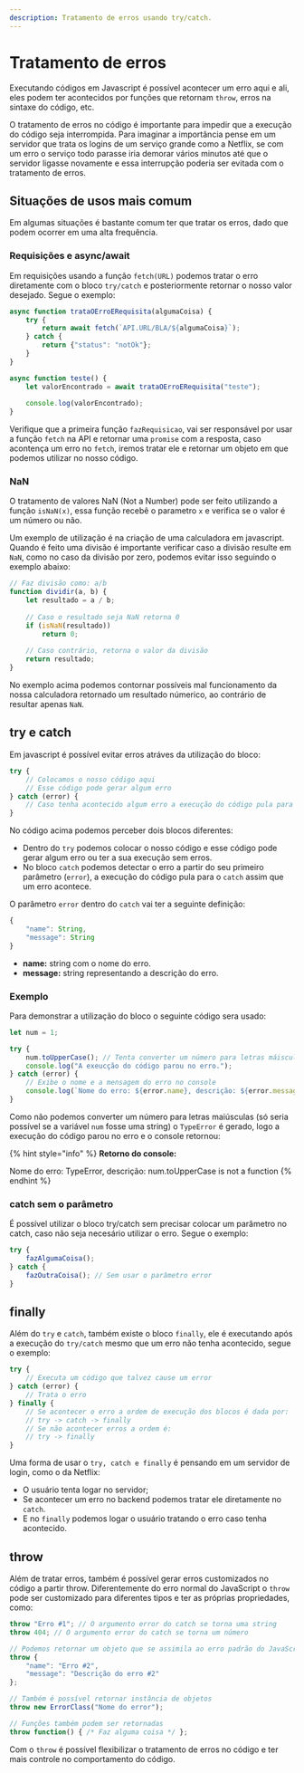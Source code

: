 ```yaml
---
description: Tratamento de erros usando try/catch.
---
```


# Tratamento de erros

Executando códigos em Javascript é possível acontecer um erro aqui e ali, eles podem ter acontecidos por funções que retornam `throw`, erros na sintaxe do código, etc.

O tratamento de erros no código é importante para impedir que a execução do código seja interrompida. Para imaginar a importância pense em um servidor que trata os logins de um serviço grande como a Netflix, se com um erro o serviço todo parasse iria demorar vários minutos até que o servidor ligasse novamente e essa interrupção poderia ser evitada com o tratamento de erros.

## Situações de usos mais comum

Em algumas situações é bastante comum ter que tratar os erros, dado que podem ocorrer em uma alta frequência.

### Requisições e async/await

Em requisições usando a função `fetch(URL)` podemos tratar o erro diretamente com o bloco `try/catch` e posteriormente retornar o nosso valor desejado. Segue o exemplo:

```javascript
async function trataOErroERequisita(algumaCoisa) {
    try {
        return await fetch(`API.URL/BLA/${algumaCoisa}`);
    } catch {
        return {"status": "notOk"};
    }
}

async function teste() {
    let valorEncontrado = await trataOErroERequisita("teste");
    
    console.log(valorEncontrado);
}
```

Verifique que a primeira função `fazRequisicao`, vai ser responsável por usar a função `fetch` na API e retornar uma `promise` com a resposta, caso acontença um erro no `fetch`, iremos tratar ele e retornar um objeto em que podemos utilizar no nosso código.

### NaN

O tratamento de valores NaN \(Not a Number\) pode ser feito utilizando a função `isNaN(x)`, essa função recebê o parametro `x` e verifica se o valor é um número ou não.

Um exemplo de utilização é na criação de uma calculadora em javascript. Quando é feito uma divisão é importante verificar caso a divisão resulte em `NaN`, como no caso da divisão por zero, podemos evitar isso seguindo o exemplo abaixo:

```javascript
// Faz divisão como: a/b
function dividir(a, b) {
    let resultado = a / b;
    
    // Caso o resultado seja NaN retorna 0
    if (isNaN(resultado))
        return 0;
    
    // Caso contrário, retorna o valor da divisão
    return resultado;
}
```

No exemplo acima podemos contornar possíveis mal funcionamento da nossa calculadora retornado um resultado númerico, ao contrário de resultar apenas `NaN`.

## try e catch

Em javascript é possível evitar erros atráves da utilização do bloco:

```javascript
try {
    // Colocamos o nosso código aqui
    // Esse código pode gerar algum erro
} catch (error) {
    // Caso tenha acontecido algum erro a execução do código pula para aqui
}
```

No código acima podemos perceber dois blocos diferentes:

* Dentro do `try` podemos colocar o nosso código e esse código pode gerar algum erro ou ter a sua execução sem erros.
* No bloco `catch` podemos detectar o erro a partir do seu primeiro parâmetro \(`error`\), a execução do código pula para o `catch` assim que um erro acontece.

O parâmetro `error` dentro do `catch` vai ter a seguinte definição:

```javascript
{
    "name": String,
    "message": String
}
```

* **name:** string com o nome do erro.
* **message:** string representando a descrição do erro.

### Exemplo

Para demonstrar a utilização do bloco o seguinte código sera usado:

```javascript
let num = 1;

try {
    num.toUpperCase(); // Tenta converter um número para letras máisculas
    console.log("A exeucção do código parou no erro.");
} catch (error) {
    // Exibe o nome e a mensagem do erro no console
    console.log(`Nome do erro: ${error.name}, descrição: ${error.message}`)
}
```

Como não podemos converter um número para letras maiúsculas \(só seria possível se a variável `num` fosse uma string\) o `TypeError` é gerado, logo a execução do código parou no erro e o console retornou:

{% hint style="info" %}
**Retorno do console:**

Nome do erro: TypeError, descrição: num.toUpperCase is not a function
{% endhint %}

### catch sem o parâmetro

É possível utilizar o bloco try/catch sem precisar colocar um parâmetro no catch, caso não seja necesário utilizar o erro. Segue o exemplo:

```javascript
try {
    fazAlgumaCoisa();
} catch {
    fazOutraCoisa(); // Sem usar o parâmetro error
}
```

## finally

Além do `try`  e `catch`, também existe o bloco `finally`, ele é executando após a execução do `try/catch` mesmo que um erro não tenha acontecido, segue o exemplo:

```javascript
try {
    // Executa um código que talvez cause um error
} catch (error) {
    // Trata o erro
} finally {
    // Se acontecer o erro a ordem de execução dos blocos é dada por:
    // try -> catch -> finally
    // Se não acontecer erros a ordem é:
    // try -> finally
}
```

Uma forma de usar o `try, catch e finally` é pensando em um servidor de login, como o da Netflix:

* O usuário tenta logar no servidor;
* Se acontecer um erro no backend podemos tratar ele diretamente no `catch`.
* E no `finally` podemos logar o usuário tratando o erro caso tenha acontecido.

## throw

Além de tratar erros, também é possível gerar erros customizados no código a partir throw. Diferentemente do erro normal do JavaScript o `throw` pode ser customizado para diferentes tipos e ter as próprias propriedades, como:

```javascript
throw "Erro #1"; // O argumento error do catch se torna uma string
throw 404; // O argumento error do catch se torna um número

// Podemos retornar um objeto que se assimila ao erro padrão do JavaScript
throw {
    "name": "Erro #2",
    "message": "Descrição do erro #2"
};

// Também é possível retornar instância de objetos
throw new ErrorClass("Nome do error");

// Funções também podem ser retornadas
throw function() { /* Faz alguma coisa */ };
```

Com o `throw` é possível flexibilizar o tratamento de erros no código e ter mais controle no comportamento do código.

